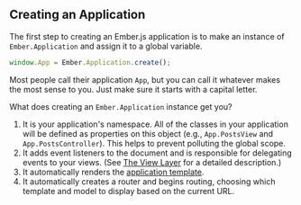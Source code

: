 ## Creating an Application

The first step to creating an Ember.js application is to make an
instance of `Ember.Application` and assign it to a global variable.

```javascript
window.App = Ember.Application.create();
```

Most people call their application `App`, but you can call it whatever
makes the most sense to you. Just make sure it starts with a capital
letter.

What does creating an `Ember.Application` instance get you?

1. It is your application's namespace. All of the classes in your
   application will be defined as properties on this object (e.g.,
   `App.PostsView` and `App.PostsController`). This helps to prevent
   polluting the global scope.
2. It adds event listeners to the document and is responsible for
   delegating events to your views. (See [The View
   Layer](../understanding-ember/the-view-layer)
  for a detailed description.)
3. It automatically renders the [application
   template](../templates/the-application-template).
4. It automatically creates a router and begins routing, choosing which
   template and model to display based on the current URL.
